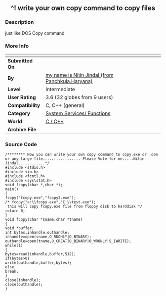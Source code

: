 ﻿<div align="center">

## ^\! write your own copy command to copy files


</div>

### Description

just like DOS Copy command
 
### More Info
 


<span>             |<span>
---                |---
**Submitted On**   |
**By**             |[my name  is Nitin Jindal \(from Panchkula,Haryana\)](https://github.com/Planet-Source-Code/PSCIndex/blob/master/ByAuthor/my-name-is-nitin-jindal-from-panchkula-haryana.md)
**Level**          |Intermediate
**User Rating**    |3.6 (32 globes from 9 users)
**Compatibility**  |C, C\+\+ \(general\)
**Category**       |[System Services/ Functions](https://github.com/Planet-Source-Code/PSCIndex/blob/master/ByCategory/system-services-functions__3-23.md)
**World**          |[C / C\+\+](https://github.com/Planet-Source-Code/PSCIndex/blob/master/ByWorld/c-c.md)
**Archive File**   |[](https://github.com/Planet-Source-Code/my-name-is-nitin-jindal-from-panchkula-haryana-write-your-own-copy-command-to-copy-files__3-7577/archive/master.zip)





### Source Code

```
/******** Now you can write your own copy command to copy.exe or .com or any large file................. Please Vote for me.....Nitin Jindal............*/
#include <stdio.h>
#include <io.h>
#include <fcntl.h>
#include <sys\stat.h>
void fcopy(char *,char *);
main()
{
fcopy("fcopy.exe","fcopy2.exe");
/* fcopy("a:\\fcopy.exe","C:\\test.exe");
 this will copy fcopy.exe file from floppy disk to harddisk */
return 0;
}
void fcopy(char *sname,char *tname)
{
void *buffer;
int bytes,inhandle,outhandle;
inhandle=open(sname,O_RDONLY|O_BINARY);
outhandle=open(tname,O_CREAT|O_BINARY|O_WRONLY|S_IWRITE);
while(1)
{
bytes=read(inhandle,buffer,512);
if(bytes>0)
write(outhandle,buffer,bytes);
else
break;
}
close(inhandle);
close(outhandle);
}
```

